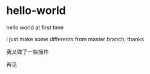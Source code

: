 # hello-world
hello world at first time

i just make some differents from master branch, thanks 

我又做了一些操作

再见